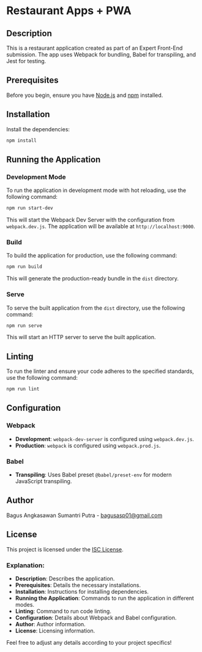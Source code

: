 # Restaurant Apps + PWA

## Description
This is a restaurant application created as part of an Expert Front-End submission. The app uses Webpack for bundling, Babel for transpiling, and Jest for testing.

## Prerequisites
Before you begin, ensure you have [Node.js](https://nodejs.org/) and [npm](https://www.npmjs.com/) installed.

## Installation
Install the dependencies:
   ```bash
   npm install
   ```

## Running the Application

### Development Mode
To run the application in development mode with hot reloading, use the following command:
```bash
npm run start-dev
```
This will start the Webpack Dev Server with the configuration from `webpack.dev.js`. The application will be available at `http://localhost:9000`.

### Build
To build the application for production, use the following command:
```bash
npm run build
```
This will generate the production-ready bundle in the `dist` directory.

### Serve
To serve the built application from the `dist` directory, use the following command:
```bash
npm run serve
```
This will start an HTTP server to serve the built application.

## Linting
To run the linter and ensure your code adheres to the specified standards, use the following command:
```bash
npm run lint
```

## Configuration

### Webpack
- **Development**: `webpack-dev-server` is configured using `webpack.dev.js`.
- **Production**: `webpack` is configured using `webpack.prod.js`.

### Babel
- **Transpiling**: Uses Babel preset `@babel/preset-env` for modern JavaScript transpiling.

## Author
Bagus Angkasawan Sumantri Putra - [bagusasp01@gmail.com](mailto:bagusasp01@gmail.com)

## License
This project is licensed under the [ISC License](LICENSE).

### Explanation:

- **Description**: Describes the application.
- **Prerequisites**: Details the necessary installations.
- **Installation**: Instructions for installing dependencies.
- **Running the Application**: Commands to run the application in different modes.
- **Linting**: Command to run code linting.
- **Configuration**: Details about Webpack and Babel configuration.
- **Author**: Author information.
- **License**: Licensing information.

Feel free to adjust any details according to your project specifics!